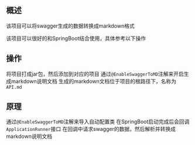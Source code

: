 ## 概述

该项目可以将swagger生成的数据转换成markdown格式

该项目可以很好的和SpringBoot结合使用，具体参考以下操作

## 操作

将项目打成jar包，然后添加到对应的项目
通过`@EnableSwaggerToMD`注解来开启生成markdown说明文档
生成的markdown文档位于项目的根路径下，名称为`API.md`

## 原理

通过`@EnableSwaggerToMD`注解来导入自动配置类
在SpringBoot启动完成后会回调`ApplicationRunner`接口
在回调中请求swagger的数据，然后解析并转换成markdown说明文档